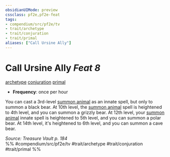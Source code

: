 ```yaml
---
obsidianUIMode: preview
cssclass: pf2e,pf2e-feat
tags:
- compendium/src/pf2e/tv
- trait/archetype
- trait/conjuration
- trait/primal
aliases: ["Call Ursine Ally"]
---
```

# Call Ursine Ally  *Feat 8*  
[archetype](rules/traits/archetype.md)  [conjuration](rules/traits/conjuration.md)  [primal](rules/traits/primal.md)  

- **Frequency**: once per hour

You can cast a 3rd-level [summon animal](compendium/spells/summon-animal.md) as an innate spell, but only to summon a black bear. At 10th level, the [summon animal](compendium/spells/summon-animal.md) spell is heightened to 4th level, and you can summon a grizzly bear. At 12th level, your [summon animal](compendium/spells/summon-animal.md) innate spell is heightened to 5th level, and you can summon a polar bear. At 14th level, it's heightened to 6th level, and you can summon a cave bear.

*Source: Treasure Vault p. 184*  
%% #compendium/src/pf2e/tv #trait/archetype #trait/conjuration #trait/primal %%